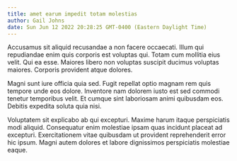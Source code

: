```yaml
---
title: amet earum impedit totam molestias
author: Gail Johns
date: Sun Jun 12 2022 20:28:25 GMT-0400 (Eastern Daylight Time)
---
```

Accusamus sit aliquid recusandae a non facere occaecati. Illum qui repudiandae enim quis corporis est voluptas qui. Totam cum mollitia eius velit. Qui ea esse. Maiores libero non voluptas suscipit ducimus voluptas maiores. Corporis provident atque dolores.

 Magni sunt iure officia quia sed. Fugit repellat optio magnam rem quis tempore unde eos dolore. Inventore nam dolorem iusto est sed commodi tenetur temporibus velit. Et cumque sint laboriosam animi quibusdam eos. Debitis expedita soluta quia nisi.

 Voluptatem sit explicabo ab qui excepturi. Maxime harum itaque perspiciatis modi aliquid. Consequatur enim molestiae ipsam quas incidunt placeat ad excepturi. Exercitationem vitae quibusdam ut provident reprehenderit error hic ipsum. Magni autem dolores et labore dignissimos perspiciatis molestiae eaque.